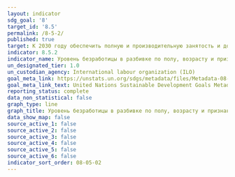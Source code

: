 ```yaml
---
layout: indicator
sdg_goal: '8'
target_id: '8.5'
permalink: /8-5-2/
published: true
target: К 2030 году обеспечить полную и производительную занятость и достойную работу для всех женщин и мужчин, в том числе молодых людей и инвалидов, и равную оплату за труд равной ценности
indicator: 8.5.2
indicator_name: Уровень безработицы в разбивке по полу, возрасту и признаку инвалидности
un_designated_tier: 1.0
un_custodian_agency: International labour organization (ILO)
goal_meta_link: https://unstats.un.org/sdgs/metadata/files/Metadata-08-05-02.pdf
goal_meta_link_text: United Nations Sustainable Development Goals Metadata (PDF 383 KB)
reporting_status: complete
data_non_statistical: false
graph_type: line
graph_title: Уровень безработицы в разбивке по полу, возрасту и признаку инвалидности
data_show_map: false
source_active_1: false
source_active_2: false
source_active_3: false
source_active_4: false
source_active_5: false
source_active_6: false
indicator_sort_order: 08-05-02
---
```

